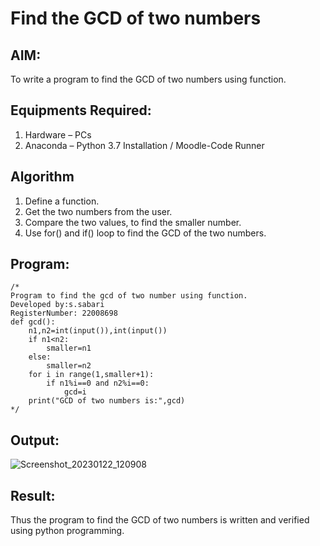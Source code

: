 # Find the GCD of two numbers

## AIM:
To write a program to find the GCD of two numbers using function.

## Equipments Required:
1. Hardware – PCs
2. Anaconda – Python 3.7 Installation / Moodle-Code Runner

## Algorithm
1. Define a function.
2. Get the two numbers from the user.
3. Compare the two values, to find the smaller number.
4. Use for() and if() loop to find the GCD of the two numbers.

## Program:
```
/*
Program to find the gcd of two number using function.
Developed by:s.sabari 
RegisterNumber: 22008698
def gcd():
    n1,n2=int(input()),int(input())
    if n1<n2: 
        smaller=n1
    else:
        smaller=n2
    for i in range(1,smaller+1):
        if n1%i==0 and n2%i==0:
            gcd=i
    print("GCD of two numbers is:",gcd) 
*/
```

## Output:
![Screenshot_20230122_120908](https://user-images.githubusercontent.com/118660461/213904162-744f1c95-f90f-48ee-8f7d-e1fffb7c67e4.png)



## Result:
Thus the program to find the GCD of two numbers is written and verified using python programming.
